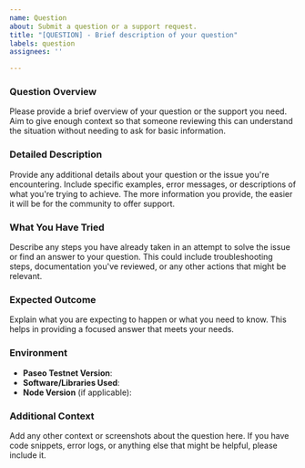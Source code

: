 ```yaml
---
name: Question
about: Submit a question or a support request.
title: "[QUESTION] - Brief description of your question"
labels: question
assignees: ''

---
```


### Question Overview

Please provide a brief overview of your question or the support you need. Aim to give enough context so that someone reviewing this can understand the situation without needing to ask for basic information.

### Detailed Description

Provide any additional details about your question or the issue you're encountering. Include specific examples, error messages, or descriptions of what you're trying to achieve. The more information you provide, the easier it will be for the community to offer support.

### What You Have Tried

Describe any steps you have already taken in an attempt to solve the issue or find an answer to your question. This could include troubleshooting steps, documentation you've reviewed, or any other actions that might be relevant.

### Expected Outcome

Explain what you are expecting to happen or what you need to know. This helps in providing a focused answer that meets your needs.

### Environment

- **Paseo Testnet Version**:
- **Software/Libraries Used**:
- **Node Version** (if applicable):

### Additional Context

Add any other context or screenshots about the question here. If you have code snippets, error logs, or anything else that might be helpful, please include it.
